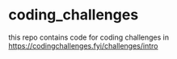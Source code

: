 # coding_challenges
this repo contains code for coding challenges in https://codingchallenges.fyi/challenges/intro 
